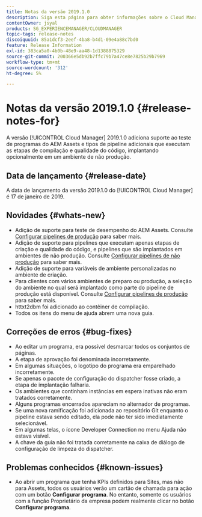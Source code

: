 ```yaml
---
title: Notas da versão 2019.1.0
description: Siga esta página para obter informações sobre o Cloud Manager 2019.1.0.
contentOwner: jsyal
products: SG_EXPERIENCEMANAGER/CLOUDMANAGER
topic-tags: release-notes
discoiquuid: 85a1dcf3-2eef-4ba8-b4d1-09e4a88c7bd0
feature: Release Information
exl-id: 383ca5a0-4b0b-48e9-aa48-1d1388875329
source-git-commit: 200366e5db92b7ffc79b7a47ce8e7825b29b7969
workflow-type: tm+mt
source-wordcount: '312'
ht-degree: 5%

---
```


# Notas da versão 2019.1.0 {#release-notes-for}

A versão [!UICONTROL Cloud Manager] 2019.1.0 adiciona suporte ao teste de programas do AEM Assets e tipos de pipeline adicionais que executam as etapas de compilação e qualidade do código, implantando opcionalmente em um ambiente de não produção.

## Data de lançamento {#release-date}

A data de lançamento da versão 2019.1.0 do [!UICONTROL Cloud Manager] é 17 de janeiro de 2019.

## Novidades {#whats-new}

* Adição de suporte para teste de desempenho do AEM Assets. Consulte [Configurar pipelines de produção](/help/using/production-pipelines.md) para saber mais.
* Adição de suporte para pipelines que executam apenas etapas de criação e qualidade do código, e pipelines que são implantados em ambientes de não produção. Consulte [Configurar pipelines de não produção](/help/using/non-production-pipelines.md) para saber mais.
* Adição de suporte para variáveis de ambiente personalizadas no ambiente de criação.
* Para clientes com vários ambientes de preparo ou produção, a seleção do ambiente no qual será implantado como parte do pipeline de produção está disponível. Consulte [Configurar pipelines de produção](/help/using/production-pipelines.md) para saber mais.
* httxt2dbm foi adicionado ao contêiner de compilação.
* Todos os itens do menu de ajuda abrem uma nova guia.

## Correções de erros {#bug-fixes}

* Ao editar um programa, era possível desmarcar todos os conjuntos de páginas.
* A etapa de aprovação foi denominada incorretamente.
* Em algumas situações, o logotipo do programa era emparelhado incorretamente.
* Se apenas o pacote de configuração do dispatcher fosse criado, a etapa de implantação falharia.
* Os ambientes que continham instâncias em espera inativas não eram tratados corretamente.
* Alguns programas encerrados apareciam no alternador de programas.
* Se uma nova ramificação foi adicionada ao repositório Git enquanto o pipeline estava sendo editado, ela pode não ter sido imediatamente selecionável.
* Em algumas telas, o ícone Developer Connection no menu Ajuda não estava visível.
* A chave da guia não foi tratada corretamente na caixa de diálogo de configuração de limpeza do dispatcher.

## Problemas conhecidos {#known-issues}

* Ao abrir um programa que tenha KPIs definidos para Sites, mas não para Assets, todos os usuários verão um cartão de chamada para ação com um botão **Configurar programa**. No entanto, somente os usuários com a função Proprietário da empresa podem realmente clicar no botão **Configurar programa**.

